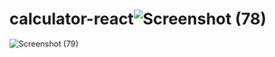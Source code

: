 # calculator-react![Screenshot (78)](https://github.com/shashikrsingh786/calculator-react/assets/120079175/259a336f-46ff-45c8-abc9-ccc122d432ea)
![Screenshot (79)](https://github.com/shashikrsingh786/calculator-react/assets/120079175/137b4908-af0e-4457-b3a7-d7cb4eef5fa0)
